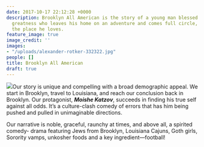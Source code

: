 ```yaml
---
date: 2017-10-17 22:12:28 +0000
description: Brooklyn All American is the story of a young man blessed with unintentional
  greatness who leaves his home on an adventure and comes full circle, returning to
  the place he loves.
feature_image: true
image_credit: ''
images:
- "/uploads/alexander-rotker-332322.jpg"
people: []
title: Brooklyn All American
draft: true
---
```

![](/uploads/brooklyn_all_american_poster.jpg)Our story is unique and compelling with a broad demographic appeal. We start in Brooklyn, travel to Louisiana, and reach our conclusion back in Brooklyn. Our protagonist, ***Moishe Katzov***, succeeds in finding his true self against all odds. It’s a culture-clash comedy of errors that has him being pushed and pulled in unimaginable directions.

Our narrative is noble, graceful, raunchy at times, and above all, a spirited comedy- drama featuring Jews from Brooklyn, Louisiana Cajuns, Goth girls, Sorority vamps, unkosher foods and a key ingredient—football!